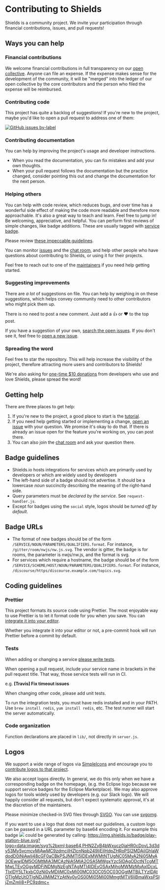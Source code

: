 # Contributing to Shields

Shields is a community project. We invite your participation through
financial contributions, issues, and pull requests!

## Ways you can help

### Financial contributions

We welcome financial contributions in full transparency on our
[open collective](https://opencollective.com/shields). Anyone can file an
expense. If the expense makes sense for the development of the community, it
will be "merged" into the ledger of our open collective by the core
contributors and the person who filed the expense will be reimbursed.

### Contributing code

This project has quite a backlog of suggestions! If you're new to the project,
maybe you'd like to open a pull request to address one of them:

[![GitHub issues by-label](https://img.shields.io/github/issues/badges/shields/good%20first%20issue.svg)](https://github.com/badges/shields/issues?q=is%3Aissue+is%3Aopen+label%3A%22good+first+issue%22)

### Contributing documentation

You can help by improving the project's usage and developer instructions.

- When you read the documentation, you can fix mistakes and add your own thoughts.
- When your pull request follows the documentation but the practice changed,
  consider pointing this out and change the documentation for the next person.

### Helping others

You can help with code review, which reduces bugs, and over time has a
wonderful side effect of making the code more readable and therefore more
approachable. It's also a great way to teach and learn. Feel free to jump in!
Be welcoming, appreciative, and helpful. You can perform first reviews of
simple changes, like badge additions. These are usually tagged with
[service badge][service badge pr tag].

Please review [these impeccable guidelines][code review guidelines].

You can monitor [issues][] and the [chat room][], and help other people who
have questions about contributing to Shields, or using it for their projects.

Feel free to reach out to one of the [maintainers][]
if you need help getting started.

[service badge pr tag]: https://github.com/badges/shields/pulls?q=is%3Apr+is%3Aopen+label%3Aservice-badge
[code review guidelines]: http://amyciavolino.com/assets/MindfulCommunicationInCodeReviews.pdf
[issues]: https://github.com/badges/shields/issues
[chat room]: https://discordapp.com/invite/HjJCwm5
[maintainers]: https://github.com/badges/shields#project-leaders

### Suggesting improvements

There are _a lot_ of suggestions on file. You can help by weighing in on these
suggestions, which helps convey community need to other contributors who might
pick them up.

There is no need to post a new comment. Just add a :thumbsup: or :heart: to
the top post.

If you have a suggestion of your own, [search the open issues][issues]. If you
don't see it, feel free to [open a new issue][open an issue].

[open an issue]: https://github.com/badges/shields/issues/new/choose

### Spreading the word

Feel free to star the repository. This will help increase the visibility of the project, therefore attracting more users and contributors to Shields!

We're also asking for [one-time \$10 donations](https://opencollective.com/shields) from developers who use and love Shields, please spread the word!

## Getting help

There are three places to get help:

1. If you're new to the project, a good place to start is the [tutorial][].
2. If you need help getting started or implementing a change, [open an issue][]
   with your question. We promise it's okay to do that. If there is already an
   issue open for the feature you're working on, you can post there.
3. You can also join the [chat room][] and ask your question there.

[tutorial]: doc/TUTORIAL.md

## Badge guidelines

- Shields.io hosts integrations for services which are primarily
  used by developers or which are widely used by developers
- The left-hand side of a badge should not advertise. It should be a lowercase _noun_
  succinctly describing the meaning of the right-hand side.
- Query parameters must be _declared by the service_. See `request-handler.js`.
- Except for badges using the `social` style, logos should be _turned off by
  default_.

## Badge URLs

- The format of new badges should be of the form
  `/SERVICE/NOUN/PARAMETERS/QUALIFIERS.format`. For instance,
  `/gitter/room/nwjs/nw.js.svg`. The vendor is gitter, the
  badge is for rooms, the parameter is nwjs/nw.js, and the format is svg.
- For services which require a hostname, the badge should be of the form
  `/SERVICE/SCHEME/HOST/NOUN/PARAMETERS/QUALIFIERS.format`. For instance,
  `/discourse/https/discourse.example.com/topics.svg`.

## Coding guidelines

### Prettier

This project formats its source code using Prettier. The most enjoyable way to
use Prettier is to let it format code for you when you save. You can [integrate
it into your editor][integrate prettier].

Whether you integrate it into your editor or not, a pre-commit hook will run
Prettier before a commit by default.

[integrate prettier]: https://prettier.io/docs/en/editors.html

### Tests

When adding or changing a service [please write tests][service-tests].

When opening a pull request, include your service name in brackets in the pull
request title. That way, those service tests will run in CI.

e.g. **[Travis] Fix timeout issues**

When changing other code, please add unit tests.

To run the integration tests, you must have redis installed and in your PATH.
Use `brew install redis`, `yum install redis`, etc. The test runner will
start the server automatically.

[service-tests]: https://github.com/badges/shields/blob/master/doc/service-tests.md

### Code organization

Function declarations are placed in `lib/`, not directly in `server.js`.

## Logos

We support a wide range of logos via [SimpleIcons][] and encourage you to [contribute logos to that project][simple-icons github].

We also accept logos directly. In general, we do this only when we have a corresponding badge on the homepage, (e.g. the Eclipse logo because we support service badges for the Eclipse Marketplace). We may also approve logos for tools widely used by developers (e.g. our Slack logo). We will happily consider all requests, but don't expect systematic approval, it's at the discretion of the maintainers.

Please minimize checked-in SVG files through [SVGO][]. You can use [svgomg][].

If you want to use a logo that does not meet our guidelines, a custom logo can be passed in a URL parameter by base64 encoding it. For example this badge ![](https://img.shields.io/badge/play-station-blue.svg?logo=data:image/svg%2bxml;base64,PHN2ZyB4bWxucz0iaHR0cDovL3d3dy53My5vcmcvMjAwMC9zdmciIHZlcnNpb249IjEiIHdpZHRoPSI2MDAiIGhlaWdodD0iNjAwIj48cGF0aCBkPSJNMTI5IDExMWMtNTUgNC05MyA2Ni05MyA3OEwwIDM5OGMtMiA3MCAzNiA5MiA2OSA5MWgxYzc5IDAgODctNTcgMTMwLTEyOGgyMDFjNDMgNzEgNTAgMTI4IDEyOSAxMjhoMWMzMyAxIDcxLTIxIDY5LTkxbC0zNi0yMDljMC0xMi00MC03OC05OC03OGgtMTBjLTYzIDAtOTIgMzUtOTIgNDJIMjM2YzAtNy0yOS00Mi05Mi00MmgtMTV6IiBmaWxsPSIjZmZmIi8+PC9zdmc+) could be generated by calling: https://img.shields.io/badge/play-station-blue.svg?logo=data:image/svg%2bxml;base64,PHN2ZyB4bWxucz0iaHR0cDovL3d3dy53My5vcmcvMjAwMC9zdmciIHZlcnNpb249IjEiIHdpZHRoPSI2MDAiIGhlaWdodD0iNjAwIj48cGF0aCBkPSJNMTI5IDExMWMtNTUgNC05MyA2Ni05MyA3OEwwIDM5OGMtMiA3MCAzNiA5MiA2OSA5MWgxYzc5IDAgODctNTcgMTMwLTEyOGgyMDFjNDMgNzEgNTAgMTI4IDEyOSAxMjhoMWMzMyAxIDcxLTIxIDY5LTkxbC0zNi0yMDljMC0xMi00MC03OC05OC03OGgtMTBjLTYzIDAtOTIgMzUtOTIgNDJIMjM2YzAtNy0yOS00Mi05Mi00MmgtMTV6IiBmaWxsPSIjZmZmIi8+PC9zdmc+

[simpleicons]: https://simpleicons.org/
[simple-icons github]: https://github.com/simple-icons/simple-icons
[svgo]: https://github.com/svg/svgo
[svgomg]: https://jakearchibald.github.io/svgomg/
